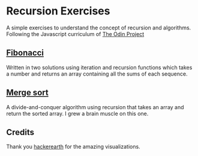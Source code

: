 # Recursion Exercises

A simple exercises to understand the concept of recursion and algorithms. Following the Javascript curriculum of [The Odin Project](https://www.theodinproject.com/lessons/javascript-recursion)

## [Fibonacci](https://en.wikipedia.org/wiki/Fibonacci_sequence)

Written in two solutions using iteration and recursion functions which takes a number and returns an array containing all the sums of each sequence.

## [Merge sort](https://en.wikipedia.org/wiki/Merge_sort)

A divide-and-conquer algorithm using recursion that takes an array and return the sorted array. I grew a brain muscle on this one.

## Credits

Thank you [hackerearth](https://www.hackerearth.com/practice/algorithms/sorting/merge-sort/visualize/) for the amazing visualizations.